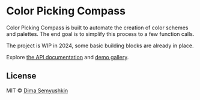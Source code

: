 # Color Picking Compass

Color Picking Compass is built to automate the creation of color schemes and palettes. The end goal is to simplify this process to a few function calls.

The project is WIP in 2024, some basic building blocks are already in place.

Explore [the API documentation](https://observablehq.com/@devgru/cpc) and [demo gallery](https://observablehq.com/collection/@devgru/color-picking-compass).

## License

MIT © [Dima Semyushkin](https://devg.ru)
